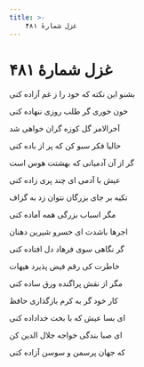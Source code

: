 ```yaml
---
title: >-
    غزل شمارهٔ ۴۸۱
---
```

# غزل شمارهٔ ۴۸۱

<div class="b" id="bn1"><div class="m1"><p>بشنو این نکته که خود را ز غم آزاده کنی</p></div>
<div class="m2"><p>خون خوری گر طلب روزی ننهاده کنی</p></div></div>
<div class="b" id="bn2"><div class="m1"><p>آخرالامر گل کوزه گران خواهی شد</p></div>
<div class="m2"><p>حالیا فکر سبو کن که پر از باده کنی</p></div></div>
<div class="b" id="bn3"><div class="m1"><p>گر از آن آدمیانی که بهشتت هوس است</p></div>
<div class="m2"><p>عیش با آدمی ای چند پری زاده کنی</p></div></div>
<div class="b" id="bn4"><div class="m1"><p>تکیه بر جای بزرگان نتوان زد به گزاف</p></div>
<div class="m2"><p>مگر اسباب بزرگی همه آماده کنی</p></div></div>
<div class="b" id="bn5"><div class="m1"><p>اجرها باشدت ای خسرو شیرین دهنان</p></div>
<div class="m2"><p>گر نگاهی سوی فرهاد دل افتاده کنی</p></div></div>
<div class="b" id="bn6"><div class="m1"><p>خاطرت کی رقم فیض پذیرد هیهات</p></div>
<div class="m2"><p>مگر از نقش پراگنده ورق ساده کنی</p></div></div>
<div class="b" id="bn7"><div class="m1"><p>کار خود گر به کرم بازگذاری حافظ</p></div>
<div class="m2"><p>ای بسا عیش که با بخت خداداده کنی</p></div></div>
<div class="b" id="bn8"><div class="m1"><p>ای صبا بندگی خواجه جلال الدین کن</p></div>
<div class="m2"><p>که جهان پرسمن و سوسن آزاده کنی</p></div></div>
